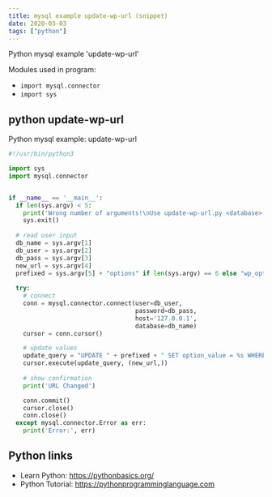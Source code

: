 ```yaml
---
title: mysql example update-wp-url (snippet)
date: 2020-03-03
tags: ["python"]
---
```

Python mysql example 'update-wp-url'


Modules used in program: 
* `import mysql.connector`
* `import sys`

## python update-wp-url

Python mysql example: update-wp-url

```python
#!/usr/bin/python3

import sys
import mysql.connector


if __name__ == '__main__':
  if len(sys.argv) < 5:
    print('Wrong number of arguments!\nUse update-wp-url.py <database> <user> <pass> <url> [table prefix]')
    sys.exit()
  
  # read user input
  db_name = sys.argv[1]
  db_user = sys.argv[2]
  db_pass = sys.argv[3]
  new_url = sys.argv[4]
  prefixed = sys.argv[5] + "options" if len(sys.argv) == 6 else "wp_options"
  
  try:
    # connect
    conn = mysql.connector.connect(user=db_user,
                                   password=db_pass,
                                   host='127.0.0.1',
                                   database=db_name)
    cursor = conn.cursor()

    # update values
    update_query = "UPDATE " + prefixed + " SET option_value = %s WHERE option_name = 'siteurl' OR option_name = 'home'"
    cursor.execute(update_query, (new_url,))
    
    # show confirmation
    print('URL Changed')

    conn.commit()
    cursor.close()
    conn.close()
  except mysql.connector.Error as err:
    print('Error:', err)

```

## Python links

- Learn Python: https://pythonbasics.org/
- Python Tutorial: https://pythonprogramminglanguage.com
